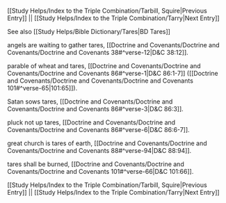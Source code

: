 [[Study Helps/Index to the Triple Combination/Tarbill, Squire|Previous Entry]]  ||  [[Study Helps/Index to the Triple Combination/Tarry|Next Entry]]

 See also [[Study Helps/Bible Dictionary/Tares|BD Tares]]

 angels are waiting to gather tares, [[Doctrine and Covenants/Doctrine and Covenants/Doctrine and Covenants 38#^verse-12|D&C 38:12]].

 parable of wheat and tares, [[Doctrine and Covenants/Doctrine and Covenants/Doctrine and Covenants 86#^verse-1|D&C 86:1-7]] ([[Doctrine and Covenants/Doctrine and Covenants/Doctrine and Covenants 101#^verse-65|101:65]]).

 Satan sows tares, [[Doctrine and Covenants/Doctrine and Covenants/Doctrine and Covenants 86#^verse-3|D&C 86:3]].

 pluck not up tares, [[Doctrine and Covenants/Doctrine and Covenants/Doctrine and Covenants 86#^verse-6|D&C 86:6-7]].

 great church is tares of earth, [[Doctrine and Covenants/Doctrine and Covenants/Doctrine and Covenants 88#^verse-94|D&C 88:94]].

 tares shall be burned, [[Doctrine and Covenants/Doctrine and Covenants/Doctrine and Covenants 101#^verse-66|D&C 101:66]].

[[Study Helps/Index to the Triple Combination/Tarbill, Squire|Previous Entry]]  ||  [[Study Helps/Index to the Triple Combination/Tarry|Next Entry]]
